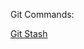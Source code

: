 
Git Commands:

[Git Stash](#https://chiragcodes.github.io/Tech-Git/Git-Commands/A%20guide%20to%20Git%20stashing.html)
